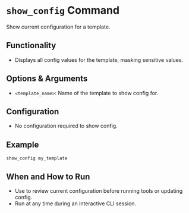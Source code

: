 # `show_config` Command

Show current configuration for a template.

## Functionality
- Displays all config values for the template, masking sensitive values.

## Options & Arguments
- `<template_name>`: Name of the template to show config for.

## Configuration
- No configuration required to show config.

## Example
```
show_config my_template
```

## When and How to Run
- Use to review current configuration before running tools or updating config.
- Run at any time during an interactive CLI session.

